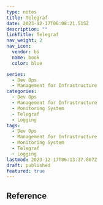 ```yaml
---
type: notes
title: Telegraf
date: 2023-12-17T06:08:21.515Z
description: ""
linkTitle: Telegraf
nav_weight: 2
nav_icon:
  vendor: bs
  name: book
  color: blue

series:
  - Dev Ops
  - Management for Infrastructure
categories:
  - Dev Ops
  - Management for Infrastructure
  - Monitoring System
  - Telegraf
  - Logging
tags:
  - Dev Ops
  - Management for Infrastructure
  - Monitoring System
  - Telegraf
  - Logging
lastmod: 2023-12-17T06:13:37.807Z
draft: published
featured: true
---
```


## Reference
